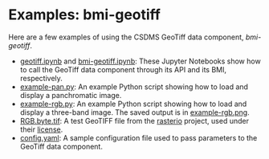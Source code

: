 # Examples: bmi-geotiff

Here are a few examples of using the CSDMS GeoTiff data component,
*bmi-geotiff*.

* [geotiff.ipynb](./geotiff.ipynb) and [bmi-geotiff.ipynb](./bmi-geotiff.ipynb): These Jupyter Notebooks show how to call the GeoTiff data component through its API and its BMI, respectively.
* [example-pan.py](./example-pan.py): An example Python script showing how to load and display a panchromatic image.
* [example-rgb.py](./example-rgb.py): An example Python script showing how to load and display a three-band image. The saved output is in [example-rgb.png](./example-rgb.png).
* [RGB.byte.tif](./RGB.byte.tif): A test GeoTIFF file from the [rasterio](https://github.com/rasterio/rasterio) project, used under their [license](https://github.com/rasterio/rasterio/blob/main/LICENSE.txt).
* [config.yaml](./config.yaml): A sample configuration file used to pass parameters to the GeoTiff data component.
